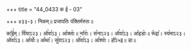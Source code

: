+++
title = "44_0433 क ई - 03"

+++
४३३-३। निकम्॥ प्रजापतिः पंक्तिर्मरुतः॥

का꣤ई꣥म्। वि꣡याऽ२३। ओ꣡वा꣢ऽ३। आ꣤क्ताः꣥॥ ना꣤राः꣥। स꣡नाऽ२३। ओ꣡वा꣢ऽ३। आ꣤इडाः꣥॥ रू꣤द्रा꣥। स्य꣡माऽ२३। ओ꣡वा꣢ऽ३। आ꣤र्याः꣥॥ आ꣤था꣥। सु꣡वाऽ२३। ओ꣡वा꣢ऽ३। आ꣤श्वाः꣥। हो꣤ऽ५इ॥ डा॥